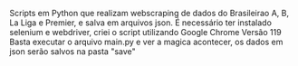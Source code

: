 
Scripts em Python que realizam webscraping de dados do Brasileirao A, B, La Liga e Premier, e salva em arquivos json.
É necessário ter instalado selenium e webdriver, criei o script utilizando Google Chrome Versão 119
Basta executar o arquivo main.py e ver a magica acontecer, os dados em json serão salvos na pasta "save"
